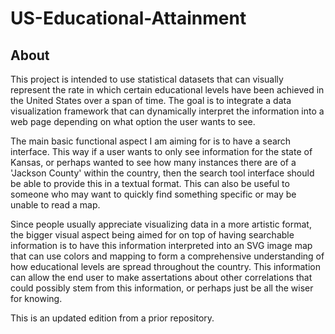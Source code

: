 # US-Educational-Attainment

## About

This project is intended to use statistical datasets that can visually represent the rate in which certain educational levels have been achieved in the United States over a span of time. The goal is to integrate a data visualization framework that can dynamically interpret the information into a web page depending on what option the user wants to see.

The main basic functional aspect I am aiming for is to have a search interface. This way if a user wants to only see information for the state of Kansas, or perhaps wanted to see how many instances there are of a 'Jackson County' within the country, then the search tool interface should be able to provide this in a textual format. This can also be useful to someone who may want to quickly find something specific or may be unable to read a map.


Since people usually appreciate visualizing data in a more artistic format, the bigger visual aspect being aimed for on top of having searchable information is to have this information interpreted into an SVG image map that can use colors and mapping to form a comprehensive understanding of how educational levels are spread throughout the country. This information can allow the end user to make assertations about other correlations that could possibly stem from this information, or perhaps just be all the wiser for knowing.

This is an updated edition from a prior repository.